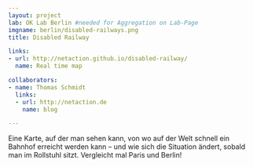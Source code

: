 ```yaml
---
layout: project
lab: OK Lab Berlin #needed for Aggregation on Lab-Page
imgname: berlin/disabled-railways.png
title: Disabled Railway

links:
- url: http://netaction.github.io/disabled-railway/
  name: Real time map

collaborators:
- name: Thomas Schmidt
  links:
  - url: http://netaction.de
    name: blog

---
```


Eine Karte, auf der man sehen kann, von wo auf der Welt schnell ein
Bahnhof erreicht werden kann – und wie sich die Situation ändert,
sobald man im Rollstuhl sitzt. Vergleicht mal Paris und Berlin!